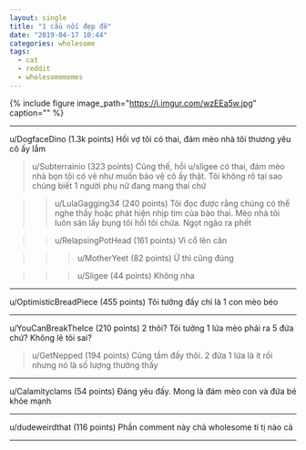 ```yaml
---
layout: single
title: "1 cầu nối đẹp đẽ"
date: "2019-04-17 10:44"
categories: wholesome
tags:
  - cat
  - reddit
  - wholesomememes
---
```


{% include figure image_path="https://i.imgur.com/wzEEa5w.jpg" caption="" %}

____________________
u/DogfaceDino (1.3k points)
Hồi vợ tôi có thai, đám mèo nhà tôi thương yêu cô ấy lắm

>u/Subterrainio (323 points)
Cũng thế, hồi u/sligee có thai, đám mèo nhà bọn tôi có vẻ như muốn bảo vệ cô ấy thật. Tôi không rõ tại sao chúng biết 1 người phụ nữ đang mang thai chứ

>>u/LulaGagging34 (240 points)
Tôi đọc được rằng chúng có thể nghe thấy hoặc phát hiện nhịp tim của bào thai. Mèo nhà tôi luôn sán lấy bụng tôi hồi tôi chửa. Ngọt ngào ra phết

>>u/RelapsingPotHead (161 points)
Vì cổ lên cân

>>>u/MotherYeet (82 points)
Ừ thì cũng đúng

>>>u/Sligee (44 points)
Không nha

____________________
u/OptimisticBreadPiece (455 points)
Tôi tưởng đấy chỉ là 1 con mèo béo
____________________
u/YouCanBreakTheIce (210 points)
2 thôi? Tôi tưởng 1 lứa mèo phải ra 5 đứa chứ? Không lẽ tôi sai?

>u/GetNepped (194 points)
Cũng tầm đấy thôi. 2 đứa 1 lứa là ít rồi nhưng nó là số lượng thường thấy

____________________
u/Calamityclams (54 points)
Đáng yêu đấy. Mong là đám mèo con và đứa bé khỏe mạnh
____________________
u/dudeweirdthat (116 points)
Phần comment này chả wholesome tí tị nào cả
____________________